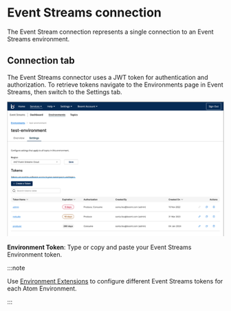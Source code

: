 # Event Streams connection

<head>
  <meta name="guidename" content="Event Streams"/>
  <meta name="context" content="GUID-dc6ec57a-fd1f-4139-a3b1-5e87e61674e0"/>
</head>



The Event Stream connection represents a single connection to an Event Streams environment.

## Connection tab

The Event Streams connector uses a JWT token for authentication and authorization. To retrieve tokens navigate to the Environments page in Event Streams, then switch to the Settings tab.

![](../Event%20Streams/images/img-es-environments-token-management_b2ff0568-ea47-4bd7-a41a-89c909c11679.png)

**Environment Token**: Type or copy and paste your Event Streams Environment token.

:::note

Use [Environment Extensions](/docs/Atomsphere/Integration/Integration%20management/r-atm-Environment_Extensions_dialog_3ee06677-2936-432b-9f29-ce4706083fe5.md) to configure different Event Streams tokens for each Atom Environment.

:::